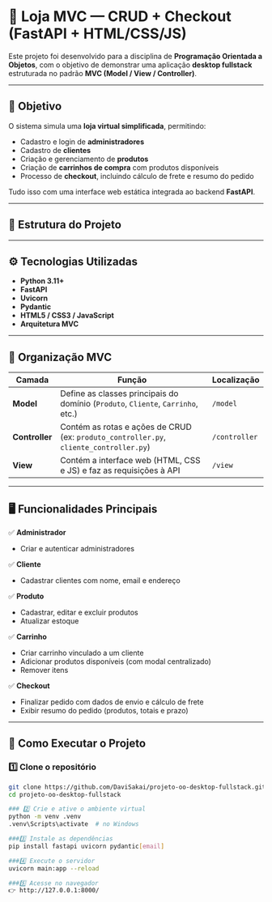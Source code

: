 # 🏪 Loja MVC — CRUD + Checkout (FastAPI + HTML/CSS/JS)

Este projeto foi desenvolvido para a disciplina de **Programação Orientada a Objetos**, com o objetivo de demonstrar uma aplicação **desktop fullstack** estruturada no padrão **MVC (Model / View / Controller)**.

---

## 🎯 Objetivo
O sistema simula uma **loja virtual simplificada**, permitindo:
- Cadastro e login de **administradores**  
- Cadastro de **clientes**  
- Criação e gerenciamento de **produtos**  
- Criação de **carrinhos de compra** com produtos disponíveis  
- Processo de **checkout**, incluindo cálculo de frete e resumo do pedido  

Tudo isso com uma interface web estática integrada ao backend **FastAPI**.

---

## 🧱 Estrutura do Projeto


---

## ⚙️ Tecnologias Utilizadas
- **Python 3.11+**
- **FastAPI**
- **Uvicorn**
- **Pydantic**
- **HTML5 / CSS3 / JavaScript**
- **Arquitetura MVC**

---

## 🧩 Organização MVC

| Camada | Função | Localização |
|--------|---------|--------------|
| **Model** | Define as classes principais do domínio (`Produto`, `Cliente`, `Carrinho`, etc.) | `/model` |
| **Controller** | Contém as rotas e ações de CRUD (ex: `produto_controller.py`, `cliente_controller.py`) | `/controller` |
| **View** | Contém a interface web (HTML, CSS e JS) e faz as requisições à API | `/view` |

---

## 🖥️ Funcionalidades Principais

✅ **Administrador**  
- Criar e autenticar administradores  

✅ **Cliente**  
- Cadastrar clientes com nome, email e endereço  

✅ **Produto**  
- Cadastrar, editar e excluir produtos  
- Atualizar estoque  

✅ **Carrinho**  
- Criar carrinho vinculado a um cliente  
- Adicionar produtos disponíveis (com modal centralizado)  
- Remover itens  

✅ **Checkout**  
- Finalizar pedido com dados de envio e cálculo de frete  
- Exibir resumo do pedido (produtos, totais e prazo)

---

## 🚀 Como Executar o Projeto

### 1️⃣ Clone o repositório
```bash
git clone https://github.com/DaviSakai/projeto-oo-desktop-fullstack.git
cd projeto-oo-desktop-fullstack

### 2️⃣ Crie e ative o ambiente virtual
python -m venv .venv
.venv\Scripts\activate  # no Windows

###3️⃣ Instale as dependências
pip install fastapi uvicorn pydantic[email]

###4️⃣ Execute o servidor
uvicorn main:app --reload

###5️⃣ Acesse no navegador
👉 http://127.0.0.1:8000/
